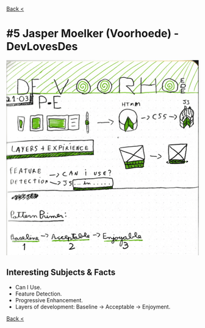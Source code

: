 [Back <](../README.md)

# #5 Jasper Moelker (Voorhoede) - DevLovesDes

![](../images/jasper-moelker.png)

## Interesting Subjects & Facts

- Can I Use.
- Feature Detection.
- Progressive Enhancement.
- Layers of development: Baseline -> Acceptable -> Enjoyment.

[Back <](../README.md)

